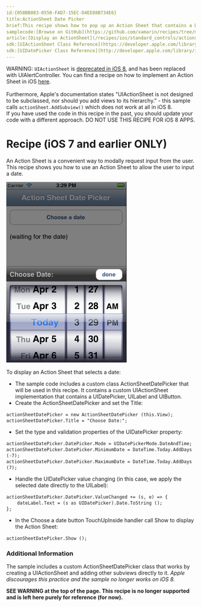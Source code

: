 ```yaml
---
id:{058BB883-0550-FAD7-15EC-D4EE88B734E6}  
title:ActionSheet Date Picker  
brief:This recipe shows how to pop up an Action Sheet that contains a Date Picker.  
samplecode:[Browse on GitHub](https://github.com/xamarin/recipes/tree/master/ios/standard_controls/actionsheet/actionsheet_date_picker)  
article:[Display an ActionSheet](/recipes/ios/standard_controls/actionsheet/display_an_actionsheet)  
sdk:[UIActionSheet Class Reference](https://developer.apple.com/library/ios/#documentation/UIKit/Reference/UIActionSheet_Class/Reference/Reference.html)  
sdk:[UIDatePicker Class Reference](http://developer.apple.com/library/ios/#documentation/uikit/reference/UIDatePicker_Class/Reference/UIDatePicker.html)  
---
```


<a name="Recipe" class="injected"></a>


<div class="note">WARNING: <code>UIActionSheet</code> is <a href="https://developer.apple.com/library/ios/documentation/UIKit/Reference/UIActionSheet_Class/">deprecated in iOS 8</a>, and has been replaced with UIAlertController. You can find a recipe on how to implement an Action Sheet in iOS <a href="/recipes/ios/standard_controls/alertcontroller/">here</a>.</br></br> Furthermore, Apple's documentation states "UIActionSheet is not designed to be subclassed, nor should you add views to its hierarchy." - this sample calls <code>actionSheet.AddSubview()</code> which does not work at all in iOS 8.<br/>
If you have used the code in this recipe in the past, you should update your code with a different approach. DO NOT USE THIS RECIPE FOR iOS 8 APPS.</div>


# Recipe (iOS 7 and earlier ONLY)

An Action Sheet is a convenient way to modally request input from the user.
This recipe shows you how to use an Action Sheet to allow the user to input a
date.

 ![](Images/ActionSheetDatePicker.png)

To display an Action Sheet that selects a date:

-  The sample code includes a custom class ActionSheetDatePicker that will be used in this recipe. It contains a custom UIActionSheet implementation that contains a UIDatePicker, UILabel and UIButton.
-  Create the ActionSheetDatePicker and set the Title:


```
actionSheetDatePicker = new ActionSheetDatePicker (this.View);
actionSheetDatePicker.Title = "Choose Date:";
```

-  Set the type and validation properties of the UIDatePicker property:


```
actionSheetDatePicker.DatePicker.Mode = UIDatePickerMode.DateAndTime;
actionSheetDatePicker.DatePicker.MinimumDate = DateTime.Today.AddDays (-7);
actionSheetDatePicker.DatePicker.MaximumDate = DateTime.Today.AddDays (7);
```

-  Handle the UIDatePicker value changing (in this case, we apply the selected date directly to the UILabel):


```
actionSheetDatePicker.DatePicker.ValueChanged += (s, e) => {
    dateLabel.Text = (s as UIDatePicker).Date.ToString ();
};
```

-  In the Choose a date button TouchUpInside handler call Show to display the Action Sheet:


```
actionSheetDatePicker.Show ();
```

 <a name="Additional_Information" class="injected"></a>


### Additional Information

The sample includes a custom ActionSheetDatePicker class that works by
creating a UIActionSheet and adding other subviews directly to it. *Apple discourages this practice and the sample no longer works on iOS 8.*

**SEE WARNING at the top of the page. This recipe is no longer supported and is left here purely for reference (for now).**